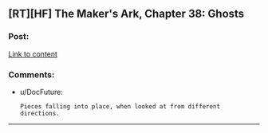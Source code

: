 ## [RT][HF] The Maker's Ark, Chapter 38: Ghosts

### Post:

[Link to content](http://docfuture.tumblr.com/post/159443665886/the-makers-ark-chapter-38)

### Comments:

- u/DocFuture:
  ```
  Pieces falling into place, when looked at from different directions.
  ```

---

